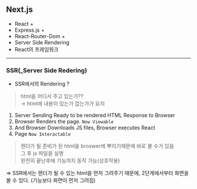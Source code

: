 ## Next.js
 - React + 
- Express.js + 
- React-Router-Dom + 
- Server Side Rendering
- React의 프레임워크
---

### SSR(_Server Side Redering)

- SSR에서의 Rendering ?
> html을 어디서 주고 있는가??  
→ html에 내용이 있는가 없는가가 요지
>

> 
> 
1. Server Sending Ready to be rendered HTML Response to Browser
2. Browser Renders the page. `Now Viewable`
3. And Browser Downloads JS files, Browser executes React
4. Page `Now Interactable`

> 렌더가 될 준비가 된 html을 broswer에 뿌리기때문에 바로 볼 수가 있음  
그 후 js 파일을 실행  
완전히 끝난후에 기능까지 동작 가능(상호작용)
>
⇒ SSR에서는 렌더가 될 수 있는 html을 먼저 그려주기 때문에, 2단계에서부터 화면을 볼 수 있다.
(기능보다 화면이 먼저 그려짐)
